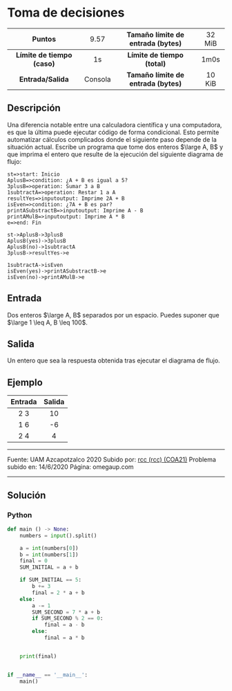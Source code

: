 # Toma de decisiones

|           Puntos          |<span style="font-weight: normal;">9.57</span>|  Tamaño límite de entrada (bytes)  |<span style="font-weight: normal;">32 MiB</span>|
|      :------------:       |               :------------:                 |           :------------:           | :------------: |
|**Límite de tiempo (caso)**|                     1s                       |    **Límite de tiempo (total)**    |      1m0s      |
|     **Entrada/Salida**    |                  Consola                     |**Tamaño límite de entrada (bytes)**|     10 KiB     |


## Descripción
Una diferencia notable entre una calculadora científica y una computadora, es que la última puede ejecutar código de forma condicional. Esto permite automatizar cálculos complicados donde el siguiente paso depende de la situación actual. Escribe un programa que tome dos enteros $\large A, B$ y que imprima el entero que resulte de la ejecución del siguiente diagrama de flujo:

```flow
st=>start: Inicio
AplusB=>condition: ¿A + B es igual a 5?
3plusB=>operation: Sumar 3 a B
1subtractA=>operation: Restar 1 a A
resultYes=>inputoutput: Imprime 2A + B
isEven=>condition: ¿7A + B es par?
printASubstractB=>inputoutput: Imprime A - B
printAMulB=>inputoutput: Imprime A * B
e=>end: Fin

st->AplusB->3plusB
AplusB(yes)->3plusB
AplusB(no)->1subtractA
3plusB->resultYes->e

1subtractA->isEven
isEven(yes)->printASubstractB->e
isEven(no)->printAMulB->e
```

## Entrada
Dos enteros $\large A, B$ separados por un espacio. Puedes suponer que  $\large 1 \leq A, B \leq 100$.

## Salida
Un entero que sea la respuesta obtenida tras ejecutar el diagrama de flujo.

## Ejemplo
<table style="text-align: center;" >
    <thead>
        <tr>
            <th>Entrada</th>
            <th>Salida</th>
        </tr>
    </thead>
    <tbody>
        <tr>
            <td>2 3</td>
            <td>10</td>
        </tr>
        <tr>
            <td>1 6</td>
            <td>-6</td>
        </tr>
        <tr>
            <td>2 4</td>
            <td>4</td>
        </tr>
    </tbody>
</table>

------------

Fuente: UAM Azcapotzalco 2020
Subido por: [rcc (rcc) (COA21)](https://omegaup.com/profile/rcc/ "rcc (rcc) (COA21)")
Problema subido en: 14/6/2020
Página: omegaup.com

------------

## Solución
### Python
```py
def main () -> None:
    numbers = input().split()

    a = int(numbers[0])
    b = int(numbers[1])
    final = 0
    SUM_INITIAL = a + b

    if SUM_INITIAL == 5:
        b += 3
        final = 2 * a + b
    else:
        a -= 1
        SUM_SECOND = 7 * a + b
        if SUM_SECOND % 2 == 0:
            final = a - b
        else:
            final = a * b


    print(final)


if __name__ == '__main__':
    main()
```